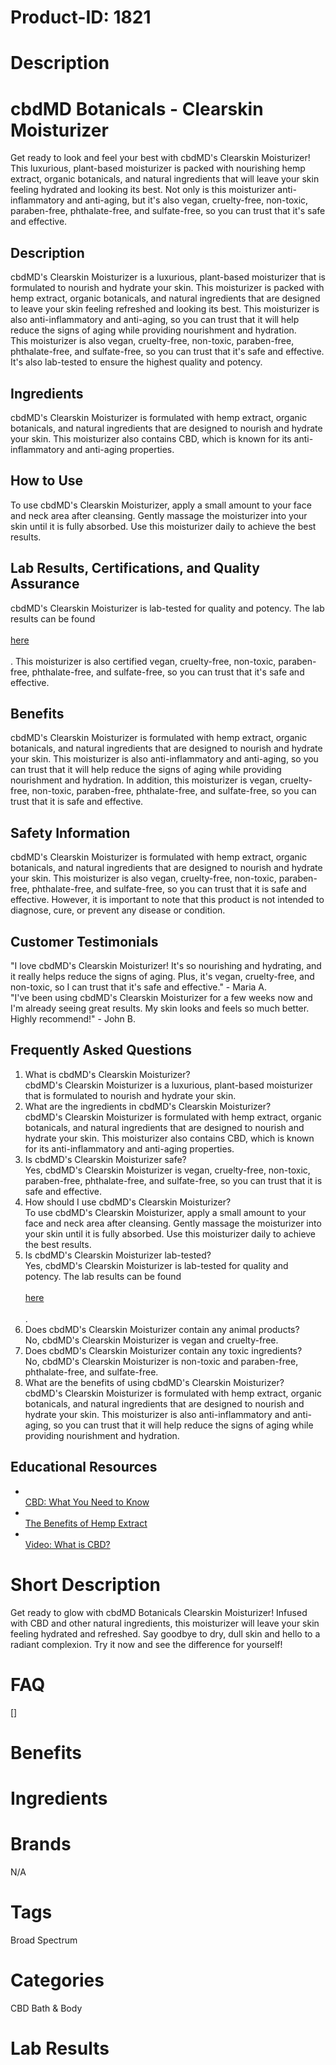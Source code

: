 # Product-ID: 1821

# Description

<h1>
 cbdMD Botanicals - Clearskin Moisturizer<br />
</h1>
<p>
 Get ready to look and feel your best with cbdMD's Clearskin Moisturizer! This luxurious, plant-based moisturizer is packed with nourishing hemp extract, organic botanicals, and natural ingredients that will leave your skin feeling hydrated and looking its best. Not only is this moisturizer anti-inflammatory and anti-aging, but it's also vegan, cruelty-free, non-toxic, paraben-free, phthalate-free, and sulfate-free, so you can trust that it's safe and effective.
</p>
<h2>
 Description<br />
</h2>
<p>
 cbdMD's Clearskin Moisturizer is a luxurious, plant-based moisturizer that is formulated to nourish and hydrate your skin. This moisturizer is packed with hemp extract, organic botanicals, and natural ingredients that are designed to leave your skin feeling refreshed and looking its best. This moisturizer is also anti-inflammatory and anti-aging, so you can trust that it will help reduce the signs of aging while providing nourishment and hydration.<br />
This moisturizer is also vegan, cruelty-free, non-toxic, paraben-free, phthalate-free, and sulfate-free, so you can trust that it's safe and effective. It's also lab-tested to ensure the highest quality and potency.
</p>
<h2>
 Ingredients<br />
</h2>
<p>
 cbdMD's Clearskin Moisturizer is formulated with hemp extract, organic botanicals, and natural ingredients that are designed to nourish and hydrate your skin. This moisturizer also contains CBD, which is known for its anti-inflammatory and anti-aging properties.
</p>
<h2>
 How to Use<br />
</h2>
<p>
 To use cbdMD's Clearskin Moisturizer, apply a small amount to your face and neck area after cleansing. Gently massage the moisturizer into your skin until it is fully absorbed. Use this moisturizer daily to achieve the best results.
</p>
<h2>
 Lab Results, Certifications, and Quality Assurance<br />
</h2>
<p>
 cbdMD's Clearskin Moisturizer is lab-tested for quality and potency. The lab results can be found<br />
 <a href="link to lab results"><br />
  here<br />
 </a><br />
 . This moisturizer is also certified vegan, cruelty-free, non-toxic, paraben-free, phthalate-free, and sulfate-free, so you can trust that it's safe and effective.
</p>
<h2>
 Benefits<br />
</h2>
<p>
 cbdMD's Clearskin Moisturizer is formulated with hemp extract, organic botanicals, and natural ingredients that are designed to nourish and hydrate your skin. This moisturizer is also anti-inflammatory and anti-aging, so you can trust that it will help reduce the signs of aging while providing nourishment and hydration. In addition, this moisturizer is vegan, cruelty-free, non-toxic, paraben-free, phthalate-free, and sulfate-free, so you can trust that it is safe and effective.
</p>
<h2>
 Safety Information<br />
</h2>
<p>
 cbdMD's Clearskin Moisturizer is formulated with hemp extract, organic botanicals, and natural ingredients that are designed to nourish and hydrate your skin. This moisturizer is also vegan, cruelty-free, non-toxic, paraben-free, phthalate-free, and sulfate-free, so you can trust that it is safe and effective. However, it is important to note that this product is not intended to diagnose, cure, or prevent any disease or condition.
</p>
<h2>
 Customer Testimonials<br />
</h2>
<p>
 "I love cbdMD's Clearskin Moisturizer! It's so nourishing and hydrating, and it really helps reduce the signs of aging. Plus, it's vegan, cruelty-free, and non-toxic, so I can trust that it's safe and effective." - Maria A.<br />
"I've been using cbdMD's Clearskin Moisturizer for a few weeks now and I'm already seeing great results. My skin looks and feels so much better. Highly recommend!" - John B.
</p>
<h2>
 Frequently Asked Questions<br />
</h2>
<ol>
<li>
  What is cbdMD's Clearskin Moisturizer?<br />
cbdMD's Clearskin Moisturizer is a luxurious, plant-based moisturizer that is formulated to nourish and hydrate your skin.
 </li>
<li>
  What are the ingredients in cbdMD's Clearskin Moisturizer?<br />
cbdMD's Clearskin Moisturizer is formulated with hemp extract, organic botanicals, and natural ingredients that are designed to nourish and hydrate your skin. This moisturizer also contains CBD, which is known for its anti-inflammatory and anti-aging properties.
 </li>
<li>
  Is cbdMD's Clearskin Moisturizer safe?<br />
Yes, cbdMD's Clearskin Moisturizer is vegan, cruelty-free, non-toxic, paraben-free, phthalate-free, and sulfate-free, so you can trust that it is safe and effective.
 </li>
<li>
  How should I use cbdMD's Clearskin Moisturizer?<br />
To use cbdMD's Clearskin Moisturizer, apply a small amount to your face and neck area after cleansing. Gently massage the moisturizer into your skin until it is fully absorbed. Use this moisturizer daily to achieve the best results.
 </li>
<li>
  Is cbdMD's Clearskin Moisturizer lab-tested?<br />
Yes, cbdMD's Clearskin Moisturizer is lab-tested for quality and potency. The lab results can be found<br />
  <a href="link to lab results"><br />
   here<br />
  </a><br />
  .
 </li>
<li>
  Does cbdMD's Clearskin Moisturizer contain any animal products?<br />
No, cbdMD's Clearskin Moisturizer is vegan and cruelty-free.
 </li>
<li>
  Does cbdMD's Clearskin Moisturizer contain any toxic ingredients?<br />
No, cbdMD's Clearskin Moisturizer is non-toxic and paraben-free, phthalate-free, and sulfate-free.
 </li>
<li>
  What are the benefits of using cbdMD's Clearskin Moisturizer?<br />
cbdMD's Clearskin Moisturizer is formulated with hemp extract, organic botanicals, and natural ingredients that are designed to nourish and hydrate your skin. This moisturizer is also anti-inflammatory and anti-aging, so you can trust that it will help reduce the signs of aging while providing nourishment and hydration.
 </li>
</ol>
<h2>
 Educational Resources<br />
</h2>
<ul>
<li>
  <a href="link to article"><br />
   CBD: What You Need to Know<br />
  </a>
 </li>
<li>
  <a href="link to article"><br />
   The Benefits of Hemp Extract<br />
  </a>
 </li>
<li>
  <a href="link to video"><br />
   Video: What is CBD?<br />
  </a>
 </li>
</ul>


# Short Description

<p>Get ready to glow with cbdMD Botanicals Clearskin Moisturizer! Infused with CBD and other natural ingredients, this moisturizer will leave your skin feeling hydrated and refreshed. Say goodbye to dry, dull skin and hello to a radiant complexion. Try it now and see the difference for yourself!</p>


# FAQ
[]

# Benefits



# Ingredients



# Brands

N/A

# Tags

Broad Spectrum

# Categories

CBD Bath &amp; Body

# Lab Results
